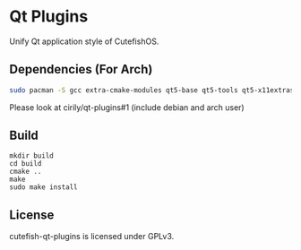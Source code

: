 # Qt Plugins

Unify Qt application style of CutefishOS.

## Dependencies (For Arch)
```bash
sudo pacman -S gcc extra-cmake-modules qt5-base qt5-tools qt5-x11extras libqtxdg libdbusmenu-qt5 libxcb`
```
Please look at cirily/qt-plugins#1 (include debian and arch user) 

## Build

```shell
mkdir build
cd build
cmake ..
make
sudo make install
```

## License

cutefish-qt-plugins is licensed under GPLv3.
